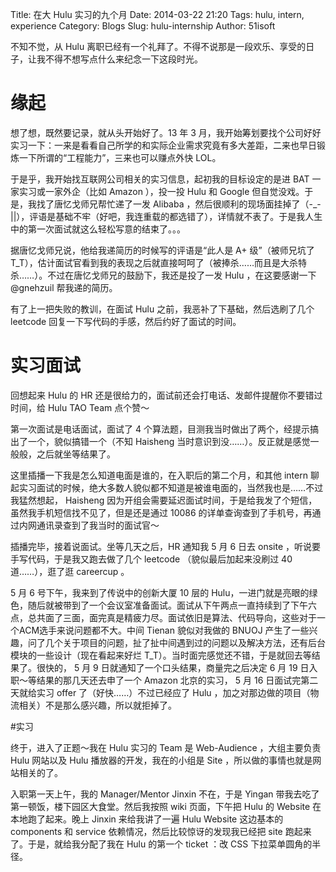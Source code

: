 Title: 在大 Hulu 实习的九个月
Date: 2014-03-22 21:20
Tags: hulu, intern, experience
Category: Blogs
Slug: hulu-internship
Author: 51isoft

不知不觉，从 Hulu 离职已经有一个礼拜了。不得不说那是一段欢乐、享受的日子，让我不得不想写点什么来纪念一下这段时光。

# 缘起

想了想，既然要记录，就从头开始好了。13 年 3 月，我开始筹划要找个公司好好实习一下：一来是看看自己所学的和实际企业需求究竟有多大差距，二来也早日锻炼一下所谓的“工程能力”，三来也可以赚点外快 LOL。

于是乎，我开始找互联网公司相关的实习信息，起初我的目标设定的是进 BAT 一家实习或一家外企（比如 Amazon ），投一投 Hulu 和 Google 但自觉没戏。于是，我找了唐忆戈师兄帮忙递了一发 Alibaba ，然后很顺利的现场面挂掉了（-_-||），评语是基础不牢（好吧，我连重载的都选错了），详情就不表了。于是我人生中的第一次面试就这么轻松写意的结束了。。。

据唐忆戈师兄说，他给我递简历的时候写的评语是“此人是 A+ 级”（被师兄坑了 T_T），估计面试官看到我的表现之后就直接呵呵了（被捧杀……而且是大杀特杀……）。不过在唐忆戈师兄的鼓励下，我还是投了一发 Hulu ，在这要感谢一下 @gnehzuil 帮我递的简历。

有了上一把失败的教训，在面试 Hulu 之前，我恶补了下基础，然后选刷了几个 leetcode 回复一下写代码的手感，然后约好了面试的时间。

# 实习面试

回想起来 Hulu 的 HR 还是很给力的，面试前还会打电话、发邮件提醒你不要错过时间，给 Hulu TAO Team 点个赞～

第一次面试是电话面试，面试了 4 个算法题，目测我当时做出了两个，经提示搞出了一个，貌似搞错一个（不知 Haisheng 当时意识到没……）。反正就是感觉一般般，之后就坐等结果了。

这里插播一下我是怎么知道电面是谁的，在入职后的第二个月，和其他 intern 聊起实习面试的时候，绝大多数人貌似都不知道是被谁电面的，当然我也是……不过我猛然想起， Haisheng 因为开组会需要延迟面试时间，于是给我发了个短信，虽然我手机短信找不见了，但是还是通过 10086 的详单查询查到了手机号，再通过内网通讯录查到了我当时的面试官～

插播完毕，接着说面试。坐等几天之后，HR 通知我 5 月 6 日去 onsite ，听说要手写代码，于是我又跑去做了几个 leetcode （貌似最后加起来没刷过 40 道……），逛了逛 careercup 。

5 月 6 号下午，我来到了传说中的创新大厦 10 层的 Hulu，一进门就是亮眼的绿色，随后就被带到了一个会议室准备面试。面试从下午两点一直持续到了下午六点，总共面了三面，面完真是精疲力尽。面试依旧是算法、代码导向，这些对于一个ACM选手来说问题都不大。中间 Tienan 貌似对我做的 BNUOJ 产生了一些兴趣，问了几个关于项目的问题，扯了扯中间遇到过的问题以及解决方法，还有后台模块的一些设计（现在看起来好烂 T_T）。当时面完感觉还不错，于是就回去等结果了。很快的， 5 月 9 日就通知了一个口头结果，商量完之后决定 6 月 19 日入职～等结果的那几天还去申了一个 Amazon 北京的实习， 5 月 16 日面试完第二天就给实习 offer 了（好快……）不过已经应了 Hulu ，加之对那边做的项目（物流相关）不是那么感兴趣，所以就拒掉了。

#实习

终于，进入了正题～我在 Hulu 实习的 Team 是 Web-Audience ，大组主要负责 Hulu 网站以及 Hulu 播放器的开发，我在的小组是 Site ，所以做的事情也就是网站相关的了。

入职第一天上午，我的 Manager/Mentor Jinxin 不在，于是 Yingan 带我去吃了第一顿饭，楼下园区大食堂。然后我按照 wiki 页面，下午把 Hulu 的 Website 在本地跑了起来。晚上 Jinxin 来给我讲了一遍 Hulu Website 这边基本的 components 和 service 依赖情况，然后比较惊讶的发现我已经把 site 跑起来了。于是，就给我分配了我在 Hulu 的第一个 ticket ：改 CSS 下拉菜单圆角的半径。
